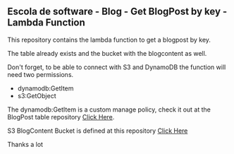 ## Escola de software - Blog - Get BlogPost by key - Lambda Function

This repository contains the lambda function to get a blogpost by key.

The table already exists and the bucket with the blogcontent as well.

Don't forget, to be able to connect with S3 and DynamoDB the function will need two permissions.

- dynamodb:GetItem
- s3:GetObject

The dynamodb:GetItem is a custom manage policy, check it out at the BlogPost table repository [Click Here](https://github.com/PePires58/EscolaDeSoftware_Blog_BlogPost_Table).

S3 BlogContent Bucket is defined at this repository [Click Here](https://github.com/PePires58/EscolaDeSoftware_Blog_BlogPost_ContentBucket)

Thanks a lot
